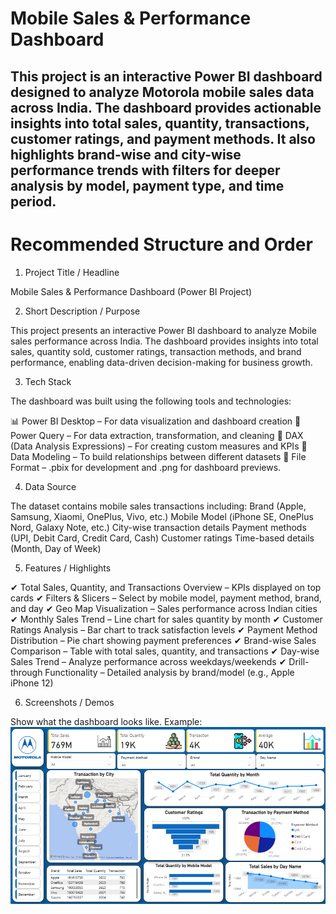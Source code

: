 # Mobile Sales & Performance Dashboard
 This project is an interactive Power BI dashboard designed to analyze Motorola mobile sales data across India. 
 The dashboard provides actionable insights into total sales, quantity, transactions, customer ratings, and payment methods. 
 It also highlights brand-wise and city-wise performance trends with filters for deeper analysis by model, payment type, and time period.
 ---
 
# Recommended Structure and Order

1. Project Title / Headline

Mobile Sales & Performance Dashboard (Power BI Project)

2. Short Description / Purpose

This project presents an interactive Power BI dashboard to analyze Mobile sales performance across India. The dashboard provides insights into total sales, quantity sold, customer ratings, transaction methods, and brand performance, enabling data-driven decision-making for business growth.

3. Tech Stack

The dashboard was built using the following tools and technologies:

📊 Power BI Desktop – For data visualization and dashboard creation
📂 Power Query – For data extraction, transformation, and cleaning
🧠 DAX (Data Analysis Expressions) – For creating custom measures and KPIs
📝 Data Modeling – To build relationships between different datasets
📁 File Format –  .pbix for development and .png for dashboard previews.

4. Data Source

The dataset contains mobile sales transactions including:
Brand (Apple, Samsung, Xiaomi, OnePlus, Vivo, etc.)
Mobile Model (iPhone SE, OnePlus Nord, Galaxy Note, etc.)
City-wise transaction details
Payment methods (UPI, Debit Card, Credit Card, Cash)
Customer ratings
Time-based details (Month, Day of Week)

5. Features / Highlights

✔ Total Sales, Quantity, and Transactions Overview – KPIs displayed on top cards
✔ Filters & Slicers – Select by mobile model, payment method, brand, and day
✔ Geo Map Visualization – Sales performance across Indian cities
✔ Monthly Sales Trend – Line chart for sales quantity by month
✔ Customer Ratings Analysis – Bar chart to track satisfaction levels
✔ Payment Method Distribution – Pie chart showing payment preferences
✔ Brand-wise Sales Comparison – Table with total sales, quantity, and transactions
✔ Day-wise Sales Trend – Analyze performance across weekdays/weekends
✔ Drill-through Functionality – Detailed analysis by brand/model (e.g., Apple iPhone 12)

6. Screenshots / Demos

Show what the dashboard looks like.
Example: ![Dashbord Preview](https://github.com/Anshu-kumar-analyst/Mobile-Sales-Performance-Dashboard/blob/main/1.PNG)
